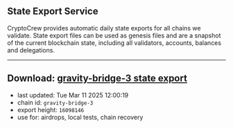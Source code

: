 ## State Export Service
CryptoCrew provides automatic daily state exports for all chains we validate. State export files can be used as genesis files and are a snapshot of the current blockchain state, including all validators, accounts, balances and delegations.

---
**Download: [gravity-bridge-3 state export](https://dl-eu2.ccvalidators.com/SERVICE/gravitybridge/gravity-bridge-3_export_16098146.json)**
---

- last updated: Tue Mar 11 2025 12:00:19
- chain id: `gravity-bridge-3`
- export height: `16098146`
- use for: airdrops, local tests, chain recovery
